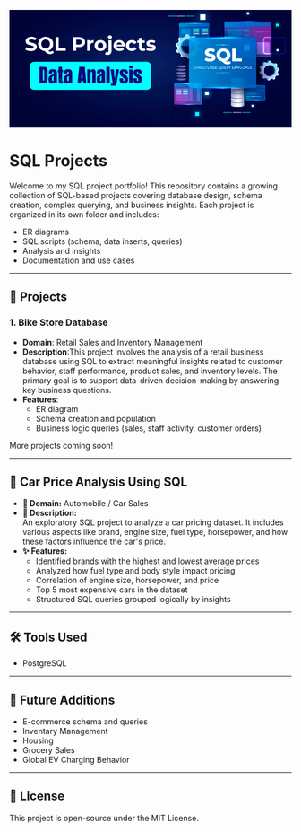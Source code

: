 ![SQL Screenshot](images/screenshot.PNG)


# SQL Projects

Welcome to my SQL project portfolio! This repository contains a growing collection of SQL-based projects covering database design, schema creation, complex querying, and business insights. Each project is organized in its own folder and includes:

- ER diagrams
- SQL scripts (schema, data inserts, queries)
- Analysis and insights
- Documentation and use cases

---

## 📁 Projects

### 1. Bike Store Database

- **Domain**: Retail Sales and Inventory Management
- **Description**:This project involves the analysis of a retail business database using SQL to extract meaningful insights related to customer behavior, staff performance, product sales, and inventory levels. The primary goal is to support data-driven decision-making by answering key business questions.
- **Features**:
  - ER diagram
  - Schema creation and population
  - Business logic queries (sales, staff activity, customer orders)

More projects coming soon!

---
## 🚗 Car Price Analysis Using SQL

- **📂 Domain:** Automobile / Car Sales
- **📝 Description:**  
  An exploratory SQL project to analyze a car pricing dataset. It includes various aspects like brand, engine size, fuel type, horsepower, and how these factors influence the car's price.
- **✨ Features:**
  - Identified brands with the highest and lowest average prices
  - Analyzed how fuel type and body style impact pricing
  - Correlation of engine size, horsepower, and price
  - Top 5 most expensive cars in the dataset
  - Structured SQL queries grouped logically by insights
---
## 🛠️ Tools Used

- PostgreSQL

---

## 📌 Future Additions

- E-commerce schema and queries
- Inventary Management
- Housing
- Grocery Sales
- Global EV Charging Behavior

---

## 🧾 License

This project is open-source under the MIT License.
